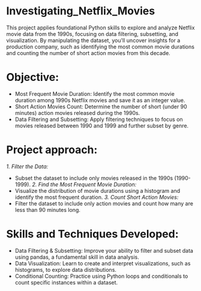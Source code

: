 # Investigating_Netflix_Movies
This project applies foundational Python skills to explore and analyze Netflix movie data from the 1990s, focusing on data filtering, subsetting, and visualization. By manipulating the dataset, you'll uncover insights for a production company, such as identifying the most common movie durations and counting the number of short action movies from this decade.

# Objective:
- Most Frequent Movie Duration: Identify the most common movie duration among 1990s Netflix movies and save it as an integer value.
- Short Action Movies Count: Determine the number of short (under 90 minutes) action movies released during the 1990s.
- Data Filtering and Subsetting: Apply filtering techniques to focus on movies released between 1990 and 1999 and further subset by genre.

# Project approach:
*1. Filter the Data:*
- Subset the dataset to include only movies released in the 1990s (1990-1999).
*2. Find the Most Frequent Movie Duration:*
- Visualize the distribution of movie durations using a histogram and identify the most frequent duration.
*3. Count Short Action Movies:*
- Filter the dataset to include only action movies and count how many are less than 90 minutes long.

# Skills and Techniques Developed:
- Data Filtering & Subsetting: Improve your ability to filter and subset data using pandas, a fundamental skill in data analysis.
- Data Visualization: Learn to create and interpret visualizations, such as histograms, to explore data distributions.
- Conditional Counting: Practice using Python loops and conditionals to count specific instances within a dataset.
